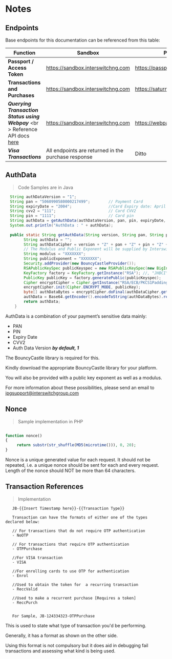 

<h1 id="-default-notes"> Notes </h1>

## Endpoints

Base endpoints for this documentation can be referenced from this table:

|Function|Sandbox|Production|
|---|---|---|
|**Passport / Access Token**|https://sandbox.interswitchng.com|https://passport.interswitchng.com|
|**Transactions and Purchases**|https://sandbox.interswitchng.com|https://saturn.interswitchng.com|
|***Querying Transaction Status using Webpay*** <br \> Reference API docs [here](#opIdGET_collections-api-v1-gettransaction-json)|https://sandbox.interswitchng.com|https://webpay.interswitchng.com|
|***Visa Transactions***|All endpoints are returned in the purchase response|Ditto|

## AuthData

> Code Samples are in Java

```java
  String authDataVersion = "1";
  String pan = "5060990580000217499";        // Payment Card
  String expiryDate = "2004";                //Card Expiry date: April (04), 2020 (20) - YYMM
  String cvv2 = "111";                       // Card CVV2
  String pin = "1111";                       // Card pin
  String authData = getAuthData(authDataVersion, pan, pin, expiryDate, cvv2);
  System.out.println("AuthData : " + authData);
 
  public static String getAuthData(String version, String pan, String pin, String expiryDate, String cvv2) throws Exception {
        String authData = "";
        String authDataCipher = version + "Z" + pan + "Z" + pin + "Z" + expiryDate + "Z" + cvv2;
        // The Modulus and Public Exponent will be supplied by Interswitch. please ask for one
        String modulus = "XXXXXXX";
        String publicExponent = "XXXXXXX";
        Security.addProvider(new BouncyCastleProvider());
        RSAPublicKeySpec publicKeyspec = new RSAPublicKeySpec(new BigInteger(modulus, 16), new BigInteger(publicExponent, 16));
        KeyFactory factory = KeyFactory.getInstance("RSA"); //, "JHBCI");
        PublicKey publicKey = factory.generatePublic(publicKeyspec);
        Cipher encryptCipher = Cipher.getInstance("RSA/ECB/PKCS1Padding", "BC");
        encryptCipher.init(Cipher.ENCRYPT_MODE, publicKey);
        byte[] authDataBytes = encryptCipher.doFinal(authDataCipher.getBytes("UTF8"));
        authData = Base64.getEncoder().encodeToString(authDataBytes).replaceAll("\\r|\\n", "");
        return authData;
    }
```

AuthData is a combination of your payment’s sensitive data mainly: 

- PAN
- PIN
- Expiry Date
- CVV2
- Auth Data Version ***by default, 1***

The BouncyCastle library is required for this.

 Kindly download the appropriate BouncyCastle library for your platform.  
 
 You will also be provided with a public key exponent as well as a modulus.

 For more information about these possibilities, please send an email to [ipgsupport@interswitchgroup.com](mailto:ipgsupport@interswitchgroup.com)



## Nonce

> Sample implementation in PHP

```php
	
function nonce()
{
     return substr(str_shuffle(MD5(microtime())), 0, 20);
}
```
Nonce is a unique generated value for each request. It should not be repeated, i.e. a unique nonce should be sent for each and every request. Length of the nonce should NOT be more than 64 characters.



## Transaction References

 <a id="transaction-references"></a>

 > Implementation

 ```
    JB-{{Insert Timestamp here}}-{{Transaction Type}}

    Transaction can have the formats of either one of the types declared below:

    // For transactions that do not require OTP authentication
    - NoOTP  

    // For transactions that require OTP authentication
    - OTPPurchase 

    //For VISA transaction
    - VISA 

    //For enrolling cards to use OTP for authentication
    - Enrol 

    //Used to obtain the token for  a recurring transaction
    - ReccValid

    //Used to make a recurrent purchase [Requires a token]
    - ReccPurch


    For Sample, JB-124334323-OTPPurchase
 ```

 This is used to state what type of transaction you'd be performing.

 Generally, it has a format as shown on the other side.

 Using this format is not compulsory but it does aid in debugging fail transactions and assessing what kind is being used.

